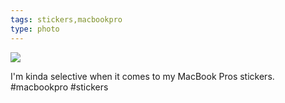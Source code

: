 ```yaml
---
tags: stickers,macbookpro
type: photo
---
```

<img src="http://25.media.tumblr.com/119711226d338bcd965341c6c0bbaa8a/tumblr_mzmf3kZipQ1rdkc0do1_1280.jpg" />

I'm kinda selective when it comes to my MacBook Pros stickers. #macbookpro #stickers
